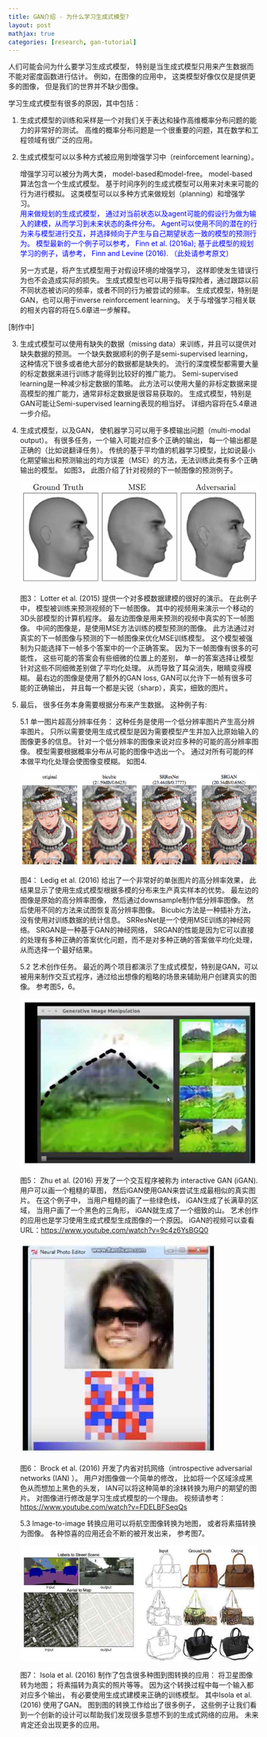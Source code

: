 ```yaml
---
title: GAN介绍 - 为什么学习生成式模型?
layout: post
mathjax: true
categories: [research, gan-tutorial]
---
```


人们可能会问为什么要学习生成式模型， 特别是当生成式模型只用来产生数据而不能对密度函数进行估计。 
例如，在图像的应用中， 这类模型好像仅仅是提供更多的图像， 但是我们的世界并不缺少图像。

学习生成式模型有很多的原因，其中包括：
1. 生成式模型的训练和采样是一个对我们关于表达和操作高维概率分布问题的能力的非常好的测试。 
高维的概率分布问题是一个很重要的问题，其在数学和工程领域有很广泛的应用。 

2. 生成式模型可以以多种方式被应用到增强学习中（reinforcement learning）。 

   增强学习可以被分为两大类， model-based和model-free。
   model-based算法包含一个生成式模型。 
   基于时间序列的生成式模型可以用来对未来可能的行为进行模拟。 
   这类模型可以以多种方式来做规划（planning）和增强学习。   
   <span style="color:blue">用来做规划的生成式模型， 通过对当前状态以及agent可能的假设行为做为输入的建模，从而学习到未来状态的条件分布。 Agent可以使用不同的潜在的行为来与模型进行交互，并选择倾向于产生与自己期望状态一致的模型的预测行为。 模型最新的一个例子可以参考， Finn et al. (2016a); 基于此模型的规划学习的例子，请参考， Finn and Levine (2016). （此处请参考原文）</span>
   
   另一方式是，将产生式模型用于对假设环境的增强学习， 这样即使发生错误行为也不会造成实际的损失。
   生成式模型也可以用于指导探险者，通过跟踪以前不同状态被访问的频率，或者不同的行为被尝试的频率。
   生成式模型，特别是GAN，也可以用于inverse reinforcement learning。
   关于与增强学习相关联的相关内容的将在5.6章进一步解释。

[制作中]

3. 生成式模型可以使用有缺失的数据（missing data）来训练，并且可以提供对缺失数据的预测。 一个缺失数据顺利的例子是semi-supervised learning， 这种情况下很多或者绝大部分的数据都是缺失的。 流行的深度模型都需要大量的标定数据来进行训练才能得到比较好的推广能力。 Semi-supervised learning是一种减少标定数据的策略。 此方法可以使用大量的非标定数据来提高模型的推广能力，通常非标定数据是很容易获取的。 生成式模型，特别是GAN可能让Semi-supervised learning表现的相当好。 详细内容将在5.4章进一步介绍。

4. 生成式模型，以及GAN， 使机器学习可以用于多模输出问题（multi-modal output）。 有很多任务，一个输入可能对应多个正确的输出， 每一个输出都是正确的（比如说翻译任务）。 传统的基于平均值的机器学习模型，比如说最小化期望输出和预测输出的均方误差（MSE）的方法，无法训练此类有多个正确输出的模型。 如图3， 此图介绍了针对视频的下一帧图像的预测例子。

   ![Figure 3](/images/201704/28/fig03.png)
   
   图3： Lotter et al. (2015) 提供一个对多模数据建模的很好的演示。 在此例子中， 模型被训练来预测视频的下一帧图像。 其中的视频用来演示一个移动的3D头部模型的计算机程序。 最左边图像是用来预测的视频中真实的下一帧图像。 中间的图像是，是使用MSE方法训练的模型预测的图像。 此方法通过对真实的下一帧图像与预测的下一帧图像来优化MSE训练模型。 这个模型被强制为只能选择下一帧多个答案中的一个正确答案。 因为下一帧图像有很多的可能性， 这些可能的答案会有些细微的位置上的差别， 单一的答案选择让模型针对这些不同细微差别做了平均化处理。 从而导致了耳朵消失，眼睛变得模糊。 最右边的图像是使用了额外的GAN loss, GAN可以允许下一帧有很多可能的正确输出， 并且每一个都是尖锐（sharp），真实，细致的图片。 

5. 最后， 很多任务本身需要根据分布来产生数据。 这种例子有:

   5.1 单一图片超高分辨率任务： 这种任务是使用一个低分辨率图片产生高分辨率图片。 只所以需要使用生成式模型是因为需要模型产生并加入比原始输入的图像更多的信息。 针对一个低分辨率的图像来说对应多种的可能的高分辨率图像。 模型需要根据概率分布从可能的图像中选出一个。 通过对所有可能的样本做平均化处理会使图像变模糊。 如图4.

      ![Figure 4](/images/201704/28/fig04.png)
      
      图4： Ledig et al. (2016) 给出了一个非常好的单张图片的高分辨率效果， 此结果显示了使用生成式模型根据多模的分布来生产真实样本的优势。 最左边的图像是原始的高分辨率图像， 然后通过downsample制作低分辨率图像。 然后使用不同的方法来试图恢复高分辨率图像。 Bicubic方法是一种插补方法，没有使用对训练数据的统计信息。 SRResNet是一个使用MSE训练的神经网络。 SRGAN是一种基于GAN的神经网络， SRGAN的性能是因为它可以直接的处理有多种正确的答案优化问题，而不是对多种正确的答案做平均化处理，从而选择一个最好结果。
  
   5.2 艺术创作任务。 最近的两个项目都演示了生成式模型，特别是GAN，可以被用来制作交互式程序，通过给出想像的粗略的场景来辅助用户创建真实的图像。 参考图5，6。
  
      ![Figure 5](/images/201704/28/fig05.jpg)
      
      图5： Zhu et al. (2016) 开发了一个交互程序被称为 interactive GAN (iGAN). 用户可以画一个粗糙的草图， 然后iGAN使用GAN来尝试生成最相似的真实图片。 在这个例子中， 当用户粗糙的画了一些绿色线， iGAN生成了长满草的区域， 当用户画了一个黑色的三角形， iGAN就生成了一个细致的山。 艺术创作的应用也是学习使用生成式模型生成图像的一个原因。 iGAN的视频可以查看URL：https://www.youtube.com/watch?v=9c4z6YsBGQ0
      
      ![Figure 6](/images/201704/28/fig06.jpg)
      
      图6： Brock et al. (2016) 开发了内省对抗网络（introspective adversarial networks (IAN) ）。 用户对图像做一个简单的修改， 比如将一个区域涂成黑色从而想加上黑色的头发， IAN可以将这种简单的涂抹转换为用户的期望的图片。 对图像进行修改是学习生成式模型的一个理由。 视频请参考：https://www.youtube.com/watch?v=FDELBFSeqQs
  
   5.3 Image-to-image 转换应用可以将航空图像转换为地图， 或者将素描转换为图像。 各种惊喜的应用还会不断的被开发出来， 参考图7。
      
      ![Figure 7](/images/201704/28/fig07.jpg)
      
      图7： Isola et al. (2016) 制作了包含很多种图到图转换的应用： 将卫星图像转为地图； 将素描转为真实的照片等等。 因为这个转换过程中每一个输入都对应多个输出， 有必要使用生成式建模来正确的训练模型。 其中Isola et al. (2016) 使用了GAN。 图到图的转换工作给出了很多例子， 这些例子让我们看到一个创新的设计可以帮助我们发现很多意想不到的生成式网络的应用。 未来肯定还会出现更多的应用。
